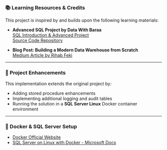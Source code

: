 ### 📚 Learning Resources & Credits

This project is inspired by and builds upon the following learning materials:

- **Advanced SQL Project by Data With Baraa**  
  [SQL Introduction & Advanced Project](https://www.datawithbaraa.com/sql-introduction/advanced-sql-project)  
  [Source Code Repository](https://github.com/DataWithBaraa/sql-data-warehouse-project)

- **Blog Post: Building a Modern Data Warehouse from Scratch**  
  [Medium Article by Rihab Feki](https://medium.com/@rihab-feki/building-a-modern-data-warehouse-from-scratch-d18d346a7118)

---

### 🔧 Project Enhancements

This implementation extends the original project by:

- Adding stored procedure enhancements  
- Implementing additional logging and audit tables  
- Running the solution in a **SQL Server Linux** Docker container environment

---

### 🐳 Docker & SQL Server Setup

- [Docker Official Website](https://www.docker.com/)  
- [SQL Server on Linux with Docker - Microsoft Docs](https://learn.microsoft.com/en-us/sql/linux/quickstart-install-connect-docker?view=sql-server-ver16)
